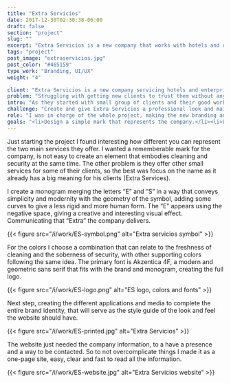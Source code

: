 ```yaml
---
title: "Extra Servicios"
date: 2017-12-30T02:30:38-06:00
draft: false
section: "project"
slug: ""
excerpt: "Extra Servicios is a new company that works with hotels and other enterprises, helping them with professional cleaning and private security. They wanted a more professional look for their business and maintain a balance representing their two different service areas."
tags: "project"
post_image: "extraservicios.jpg"
post_color: "#465159"
type_work: "Branding, UI/UX"
weight: "4"

client: "Extra Servicios is a new company servicing hotels and enterprises covering professional cleaning and private security."
problem: "Struggling with getting new clients to trust them without any kind of branding or website, they want to present themselves in a way that can help them look as a serious and professional company. "
intro: "As they started with small group of clients and their good work was enough, now they’re trying to grow but they’re having troubles closing new deals. "
challenge: "Create and give Extra Servicios a professional look and maintaining a balance representing their two very different services areas, cleaning and private security."
role: "I was in charge of the whole project, making the new branding and website."
goals: "<li>Design a simple mark that represents the company.</li><li>Define branding colors and fonts.</li><li>Create the different applications of the brand.</li><li>Simple and clear one page website.</li>"
---
```

Just starting the project I found interesting how different you can represent the two main services they offer. I wanted a rememberable mark for the company, is not easy to create an element that embodies cleaning and security at the same time. The other problem is they offer other small services for some of their clients, so the best was focus on the name as it already has a big meaning for his clients (Extra Services).

I create a monogram merging the letters “E” and “S” in a way that conveys simplicity and modernity with the geometry of the symbol, adding some curves to give a less rigid and more human form.
The “E” appears using the negative space, giving a creative and interesting visual effect. Communicating that “Extra” the company delivers.

{{< figure src="/i/work/ES-symbol.png" alt="Extra servicios  symbol" >}}

For the colors I choose a combination that can relate to the freshness of cleaning and the soberness of security, with other supporting colors following the same idea. The primary font is Akzentica 4F, a modern and geometric sans serif that fits with the brand and monogram, creating the full logo.

{{< figure src="/i/work/ES-logo.png" alt="ES logo, colors and fonts" >}}

Next step, creating the different applications and media to complete the entire brand identity, that will serve as the style guide of the look and feel the website should have.

{{< figure src="/i/work/ES-printed.jpg" alt="Extra Servicios" >}}

The website just needed the company information, to a have a presence and a way to be contacted. So to not overcomplicate things I made it as a one-page site, easy, clear and fast to read all the information.

{{< figure src="/i/work/ES-website.jpg" alt="Extra Servicios website" >}}
